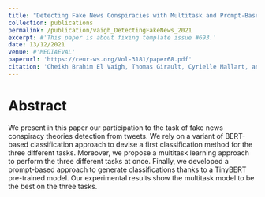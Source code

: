 ```yaml
---
title: "Detecting Fake News Conspiracies with Multitask and Prompt-Based Learning"
collection: publications
permalink: /publication/vaigh_DetectingFakeNews_2021
excerpt: #'This paper is about fixing template issue #693.'
date: 13/12/2021
venue: #'MEDIAEVAL'
paperurl: 'https://ceur-ws.org/Vol-3181/paper68.pdf'
citation: 'Cheikh Brahim El Vaigh, Thomas Girault, Cyrielle Mallart, and Duc Hau Nguyen. Detecting Fake News Conspiracies with Multitask and Prompt-Based Learning. In Workshop MediaEval Multimedia Evaluation Benchmark, 2021.'
---
```


Abstract
======
We present in this paper our participation to the task of fake news conspiracy theories detection from tweets. We rely on a variant of BERT-based classification approach to devise a first classification method for the three different tasks. Moreover, we propose a multitask learning approach to perform the three different tasks at once. Finally, we developed a prompt-based approach to generate classifications thanks to a TinyBERT pre-trained model. Our experimental results show the multitask model to be the best on the three tasks.

